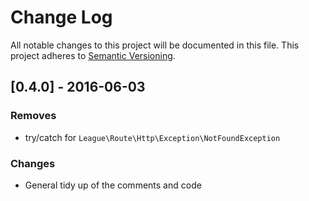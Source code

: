 # Change Log
All notable changes to this project will be documented in this file.
This project adheres to [Semantic Versioning](http://semver.org/).

## [0.4.0] - 2016-06-03

### Removes

 - try/catch for `League\Route\Http\Exception\NotFoundException`

### Changes

 - General tidy up of the comments and code